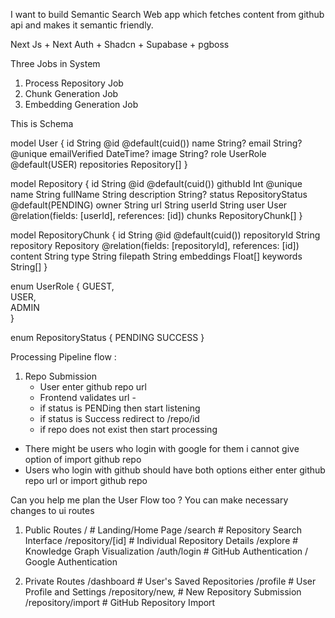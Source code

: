 I want to build Semantic Search Web app which fetches content from github api and makes it semantic friendly.

Next Js + Next Auth + Shadcn + Supabase + pgboss

Three Jobs in System

1. Process Repository Job
2. Chunk Generation Job
3. Embedding Generation Job

This is Schema

model User {
id String @id @default(cuid())
name String?
email String? @unique
emailVerified DateTime?
image String?
role UserRole @default(USER)
repositories Repository[]
}

model Repository {
id String @id @default(cuid())
githubId Int @unique
name String
fullName String
description String?
status RepositoryStatus @default(PENDING)
owner String
url String
userId String
user User @relation(fields: [userId], references: [id])
chunks RepositoryChunk[]
}

model RepositoryChunk {
id String @id @default(cuid())
repositoryId String
repository Repository @relation(fields: [repositoryId], references: [id])
content String
type String
filepath String
embeddings Float[]
keywords String[]
}

enum UserRole {
GUEST,  
 USER,  
 ADMIN  
}

enum RepositoryStatus {
PENDING
SUCCESS
}

Processing Pipeline flow :

1. Repo Submission
   - User enter github repo url
   - Frontend validates url -
   - if status is PENDing then start listening
   - if status is Success redirect to /repo/id
   - if repo does not exist then start processing

- There might be users who login with google for them i cannot give option of import github repo
- Users who login with github should have both options either enter github repo url or import github repo

Can you help me plan the User Flow too ?
You can make necessary changes to ui routes

1. Public Routes
   / # Landing/Home Page
   /search # Repository Search Interface
   /repository/[id] # Individual Repository Details
   /explore # Knowledge Graph Visualization
   /auth/login # GitHub Authentication / Google Authentication

2. Private Routes
   /dashboard # User's Saved Repositories
   /profile # User Profile and Settings
   /repository/new, # New Repository Submission
   /repository/import # GitHub Repository Import
